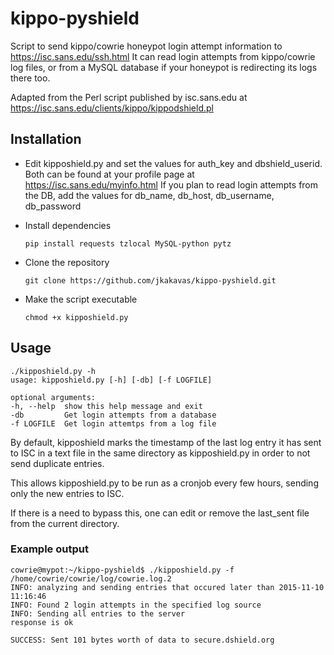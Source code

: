 # kippo-pyshield
Script to send kippo/cowrie honeypot login attempt information to https://isc.sans.edu/ssh.html
It can read login attempts from kippo/cowrie log files, or from a MySQL database if your 
honeypot is redirecting its logs there too. 

Adapted from the Perl script published by isc.sans.edu at https://isc.sans.edu/clients/kippo/kippodshield.pl

## Installation

- Edit kipposhield.py and set the values for auth_key and dbshield_userid. Both can be
  found at your profile page at https://isc.sans.edu/myinfo.html
  If you plan to read login attempts from the DB, add the values for db_name, db_host, db_username, db_password

- Install dependencies 
  ```
  pip install requests tzlocal MySQL-python pytz
  ```
- Clone the repository
  ```
  git clone https://github.com/jkakavas/kippo-pyshield.git
  ```
- Make the script executable
  ```
  chmod +x kipposhield.py
  ```

## Usage
```
./kipposhield.py -h
usage: kipposhield.py [-h] [-db] [-f LOGFILE]

optional arguments:
-h, --help  show this help message and exit
-db         Get login attempts from a database
-f LOGFILE  Get login attemtps from a log file

```

By default, kipposhield marks the timestamp of the last log entry it has sent to ISC in a text file in the same directory as kipposhield.py in order to not send duplicate entries. 

This allows kipposhield.py to be run as a cronjob every few hours, sending only the new entries to ISC.

If there is a need to bypass this, one can edit or remove the last_sent file from the current directory. 

### Example output

```
cowrie@mypot:~/kippo-pyshield$ ./kipposhield.py -f /home/cowrie/cowrie/log/cowrie.log.2
INFO: analyzing and sending entries that occured later than 2015-11-10 11:16:46
INFO: Found 2 login attempts in the specified log source
INFO: Sending all entries to the server
response is ok

SUCCESS: Sent 101 bytes worth of data to secure.dshield.org

```
